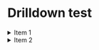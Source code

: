 # Drilldown test

<details><summary>Item 1</summary>
    <ul><details><summary>Item 1.1</summary>
    <ul>
        <li>Item 1.1.1</li>
        <li>Item 1.1.2</li>
    </ul>
    </details>
    <details><summary>Item 1.2</summary>
        <ul>
            <li>Item 1.2.1</li>
            <li>Item 1.2.2</li>
            <li>Item 1.2.3</li>
        </ul>
    </details>
    </ul>
</details>
<details><summary>Item 2</summary>
    <ul>
    <details><summary>Item 2.1</summary>
        <ul>
            <li>Item 2.1.1
            <li>Item 2.1.2
        </ul>
    </details>
    <details><summary>Item 2.2</summary>
        <ul>
            <li>Item 2.2.1</li>
        </ul>
    </details>
    </ul>
</details>
<style>
li {margin-left:0.25in}
</style>
